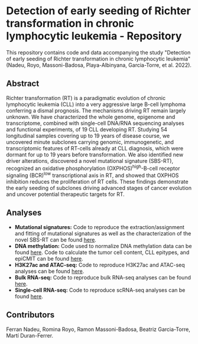 # Detection of early seeding of Richter transformation in chronic lymphocytic leukemia - Repository

This repository contains code and data accompanying the study "Detection of early seeding of Richter transformation in chronic lymphocytic leukemia" (Nadeu, Royo, Massoni-Badosa, Playa-Albinyana, Garcia-Torre, et al. 2022).

## Abstract

Richter transformation (RT) is a paradigmatic evolution of chronic lymphocytic leukemia (CLL) into a very aggressive large B-cell lymphoma conferring a dismal prognosis. The mechanisms driving RT remain largely unknown. We have characterized the whole genome, epigenome and transcriptome, combined with single-cell DNA/RNA sequencing analyses and functional experiments, of 19 CLL developing RT. Studying 54 longitudinal samples covering up to 19 years of disease course, we uncovered minute subclones carrying genomic, immunogenetic, and transcriptomic features of RT-cells already at CLL diagnosis, which were dormant for up to 19 years before transformation. We also identified new driver alterations, discovered a novel mutational signature (SBS-RT), recognized an oxidative phosphorylation (OXPHOS)<sup>high</sup>-B-cell receptor signaling (BCR)<sup>low</sup> transcriptional axis in RT, and showed that OXPHOS inhibition reduces the proliferation of RT cells. These findings demonstrate the early seeding of subclones driving advanced stages of cancer evolution and uncover potential therapeutic targets for RT.


## Analyses

- **Mutational signatures:** Code to reproduce the extraction/assignment and fitting of mutational signatures as well as the characterization of the novel SBS-RT can be found [here](https://github.com/ferrannadeu/RichterTransformation/tree/main/MutationalSignatures). 
- **DNA methylation:** Code used to normalize DNA methylation data can be found [here](https://github.com/Duran-FerrerM/DNAmeth_arrays). Code to calculate the tumor cell content, CLL epitypes, and epiCMIT can be found [here](https://github.com/Duran-FerrerM/Pan-B-cell-methylome).
- **H3K27ac and ATAC-seq:** Code to reproduce H3K27ac and ATAC-seq analyses can be found [here](https://github.com/ferrannadeu/RichterTransformation/tree/main/H3K27ac_ATAC-seq).
- **Bulk RNA-seq:** Code to reproduce bulk RNA-seq analyses can be found [here](https://github.com/ferrannadeu/RichterTransformation/tree/main/bulkRNA-seq).
- **Single-cell RNA-seq:** Code to reproduce scRNA-seq analyses can be found [here](https://github.com/massonix/richter_transformation).


## Contributors

Ferran Nadeu, Romina Royo, Ramon Massoni-Badosa, Beatriz Garcia-Torre, Martí Duran-Ferrer.
